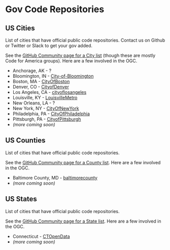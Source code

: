 # Gov Code Repositories

## US Cities

List of cities that have official public code repositories. Contact us on Github or Twitter or Slack to get your gov added.

See the [GitHub Community page for a City list](https://government.github.com/community/#us-city) \(though these are mostly Code for America groups\). Here are a few involved in the OGC.

* Anchorage, AK - ?
* Bloomington, IN - [City-of-Bloomington](https://github.com/City-of-Bloomington)
* Boston, MA - [CityOfBoston](https://github.com/CityOfBoston/boston.gov)
* Denver, CO - [CityofDenver](https://github.com/CityofDenver)
* Los Angeles, CA - [cityoflosangeles](https://github.com/cityoflosangeles)
* Louisville, KY - [LouisvilleMetro](https://github.com/LouisvilleMetro)
* New Orleans, LA - ?
* New York, NY - [CityOfNewYork](https://github.com/CityOfNewYork)
* Philadelphia, PA - [CityOfPhiladelphia](https://github.com/CityOfPhiladelphia)
* Pittsburgh, PA - [CityofPittsburgh](https://github.com/CityofPittsburgh)
* _\(more coming soon\)_

## US Counties

List of cities that have official public code repositories.

See the [GitHub Community page for a County list](https://government.github.com/community/#us-county). Here are a few involved in the OGC.

* Baltimore County, MD - [baltimorecounty](https://github.com/baltimorecounty)
* _\(more coming soon\)_

## US States

List of cities that have official public code repositories.

See the [GitHub Community page for a State list](https://government.github.com/community/#us-states). Here are a few involved in the OGC.

* Connecticut - [CTOpenData](https://github.com/CTOpenData)
* _\(more coming soon\)_



